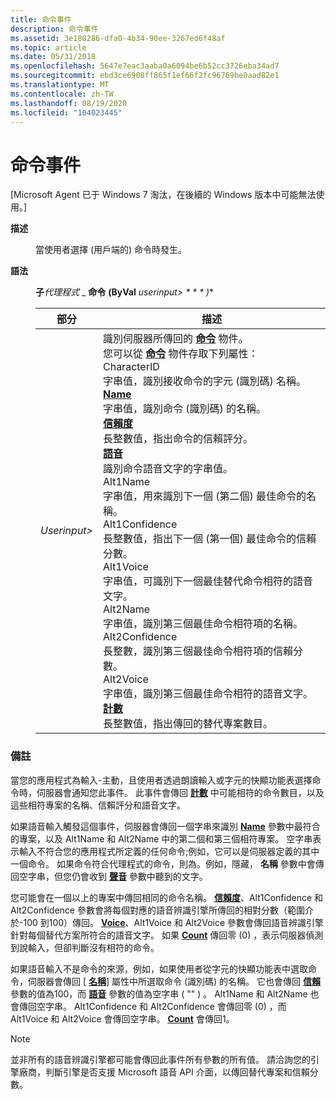 ```yaml
---
title: 命令事件
description: 命令事件
ms.assetid: 3e180286-dfa0-4b34-90ee-3267ed6f48af
ms.topic: article
ms.date: 05/31/2018
ms.openlocfilehash: 5647e7eac3aaba0a6094be6b52cc3726eba34ad7
ms.sourcegitcommit: ebd3ce6908ff865f1ef66f2fc96769be0aad82e1
ms.translationtype: MT
ms.contentlocale: zh-TW
ms.lasthandoff: 08/19/2020
ms.locfileid: "104023445"
---
```

# <a name="command-event"></a>命令事件

\[Microsoft Agent 已于 Windows 7 淘汰，在後續的 Windows 版本中可能無法使用。\]

<dl> <dt>

<span id="Description"></span><span id="description"></span><span id="DESCRIPTION"></span>**描述**
</dt> <dd>

當使用者選擇 (用戶端的) 命令時發生。

</dd> <dt>

<span id="Syntax"></span><span id="syntax"></span><span id="SYNTAX"></span>**語法**
</dt> <dd>

**子***代理程式* \_ **命令** **(ByVal** *userinput> * * * )**



| 部分        | 描述                                                                                                                                                                                                                                                                                                                                                                                                                                                                                                                                                                                                                                                                                                                                                                                                                                                                                                                                                                                                                                                                                                                                                                                                                                                                                                                                                                                                                                                                                                                             |
|-------------|-----------------------------------------------------------------------------------------------------------------------------------------------------------------------------------------------------------------------------------------------------------------------------------------------------------------------------------------------------------------------------------------------------------------------------------------------------------------------------------------------------------------------------------------------------------------------------------------------------------------------------------------------------------------------------------------------------------------------------------------------------------------------------------------------------------------------------------------------------------------------------------------------------------------------------------------------------------------------------------------------------------------------------------------------------------------------------------------------------------------------------------------------------------------------------------------------------------------------------------------------------------------------------------------------------------------------------------------------------------------------------------------------------------------------------------------------------------------------------------------------------------------------------------------|
| *Userinput>* | 識別伺服器所傳回的 [**命令**](/windows/desktop/lwef/the-command-object) 物件。 <br/> 您可以從 [**命令**](/windows/desktop/lwef/the-command-object) 物件存取下列屬性：<br/> CharacterID <br/> 字串值，識別接收命令的字元 (識別碼) 名稱。 <br/> [**Name**](name-property.md)<br/> 字串值，識別命令 (識別碼) 的名稱。<br/> [**信賴度**](confidence-property.md)<br/> 長整數值，指出命令的信賴評分。 <br/> [**語音**](voice-property.md) <br/> 識別命令語音文字的字串值。<br/> Alt1Name <br/> 字串值，用來識別下一個 (第二個) 最佳命令的名稱。<br/> Alt1Confidence <br/> 長整數值，指出下一個 (第一個) 最佳命令的信賴分數。<br/> Alt1Voice <br/> 字串值，可識別下一個最佳替代命令相符的語音文字。<br/> Alt2Name <br/> 字串值，識別第三個最佳命令相符項的名稱。<br/> Alt2Confidence <br/> 長整數，識別第三個最佳命令相符項的信賴分數。<br/> Alt2Voice <br/> 字串值，識別第三個最佳命令相符的語音文字。<br/> [**計數**](count-property.md) <br/> 長整數值，指出傳回的替代專案數目。<br/> |



 

</dd> </dl>

### <a name="remarks"></a>備註

當您的應用程式為輸入-主動，且使用者透過朗讀輸入或字元的快顯功能表選擇命令時，伺服器會通知您此事件。 此事件會傳回 [**計數**](count-property.md) 中可能相符的命令數目，以及這些相符專案的名稱、信賴評分和語音文字。

如果語音輸入觸發這個事件，伺服器會傳回一個字串來識別 [**Name**](name-property.md) 參數中最符合的專案，以及 Alt1Name 和 Alt2Name 中的第二個和第三個相符專案。 空字串表示輸入不符合您的應用程式所定義的任何命令;例如，它可以是伺服器定義的其中一個命令。 如果命令符合代理程式的命令，則為。例如，隱藏， **名稱** 參數中會傳回空字串，但您仍會收到 [**聲音**](voice-property.md) 參數中聽到的文字。

您可能會在一個以上的專案中傳回相同的命令名稱。 [**信賴度**](confidence-property.md)、Alt1Confidence 和 Alt2Confidence 參數會將每個對應的語音辨識引擎所傳回的相對分數（範圍介於-100 到100）傳回。 [**Voice**](voice-property.md)、Alt1Voice 和 Alt2Voice 參數會傳回語音辨識引擎針對每個替代方案所符合的語音文字。 如果 [**Count**](count-property.md) 傳回零 (0) ，表示伺服器偵測到說輸入，但卻判斷沒有相符的命令。

如果語音輸入不是命令的來源，例如，如果使用者從字元的快顯功能表中選取命令，伺服器會傳回 [ [**名稱**](name-property.md)] 屬性中所選取命令 (識別碼) 的名稱。 它也會傳回 [**信賴**](confidence-property.md) 參數的值為100，而 [**語音**](voice-property.md) 參數的值為空字串 ( "" ) 。 Alt1Name 和 Alt2Name 也會傳回空字串。 Alt1Confidence 和 Alt2Confidence 會傳回零 (0) ，而 Alt1Voice 和 Alt2Voice 會傳回空字串。 [**Count**](count-property.md) 會傳回1。

> [!Note]  
> 並非所有的語音辨識引擎都可能會傳回此事件所有參數的所有值。 請洽詢您的引擎廠商，判斷引擎是否支援 Microsoft 語音 API 介面，以傳回替代專案和信賴分數。

 

 

